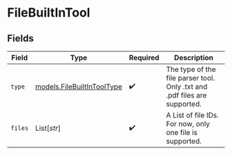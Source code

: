 # FileBuiltInTool


## Fields

| Field                                                                     | Type                                                                      | Required                                                                  | Description                                                               |
| ------------------------------------------------------------------------- | ------------------------------------------------------------------------- | ------------------------------------------------------------------------- | ------------------------------------------------------------------------- |
| `type`                                                                    | [models.FileBuiltInToolType](../models/filebuiltintooltype.md)            | :heavy_check_mark:                                                        | The type of the file parser tool. Only .txt and .pdf files are supported. |
| `files`                                                                   | List[*str*]                                                               | :heavy_check_mark:                                                        | A List of file IDs. For now, only one file is supported.                  |